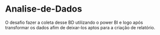 # Analise-de-Dados
O desafio fazer a coleta desse BD utilizando o power BI e logo após transformar os dados afim de deixar-los aptos para a criação de relatório.

